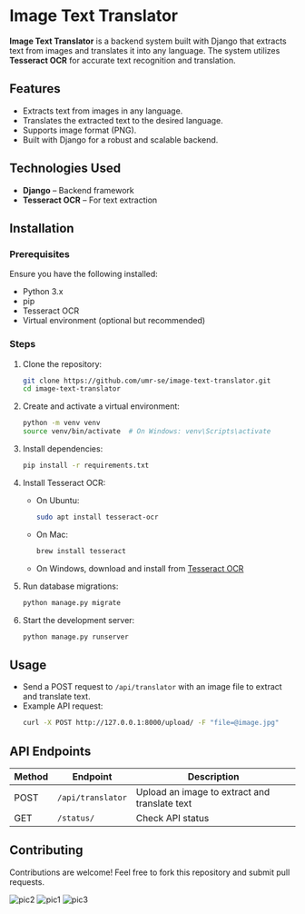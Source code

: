 # Image Text Translator

**Image Text Translator** is a backend system built with Django that extracts text from images and translates it into any language. The system utilizes **Tesseract OCR** for accurate text recognition and translation.

## Features
- Extracts text from images in any language.
- Translates the extracted text to the desired language.
- Supports image format (PNG).
- Built with Django for a robust and scalable backend.

## Technologies Used
- **Django** – Backend framework
- **Tesseract OCR** – For text extraction

## Installation
### Prerequisites
Ensure you have the following installed:
- Python 3.x
- pip
- Tesseract OCR
- Virtual environment (optional but recommended)

### Steps
1. Clone the repository:
   ```sh
   git clone https://github.com/umr-se/image-text-translator.git
   cd image-text-translator
   ```
2. Create and activate a virtual environment:
   ```sh
   python -m venv venv
   source venv/bin/activate  # On Windows: venv\Scripts\activate
   ```
3. Install dependencies:
   ```sh
   pip install -r requirements.txt
   ```
4. Install Tesseract OCR:
   - On Ubuntu:
     ```sh
     sudo apt install tesseract-ocr
     ```
   - On Mac:
     ```sh
     brew install tesseract
     ```
   - On Windows, download and install from [Tesseract OCR](https://github.com/UB-Mannheim/tesseract/wiki)

5. Run database migrations:
   ```sh
   python manage.py migrate
   ```
6. Start the development server:
   ```sh
   python manage.py runserver
   ```

## Usage
- Send a POST request to `/api/translator` with an image file to extract and translate text.
- Example API request:
  ```sh
  curl -X POST http://127.0.0.1:8000/upload/ -F "file=@image.jpg"
  ```

## API Endpoints
| Method | Endpoint  | Description |
|--------|----------|-------------|
| POST   | `/api/translator` | Upload an image to extract and translate text |
| GET    | `/status/` | Check API status |

## Contributing
Contributions are welcome! Feel free to fork this repository and submit pull requests.

![pic2](https://github.com/user-attachments/assets/4cadc234-9a58-40ea-9a19-4bf611a8246d)
![pic1](https://github.com/user-attachments/assets/fa268bc8-7b75-4552-a71d-a4149bec6a56)
![pic3](https://github.com/user-attachments/assets/180dbafa-804d-4fa9-8384-e6bc0a553332)

